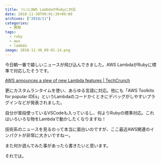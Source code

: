 ```yaml
---
title: ついにAWS LambdaがRubyに対応
date: 2018-11-30T09:01:39+09:00
archives: ["2018/11"]
categories:
  - 開発
tags:
  - ruby
  - aws
  - lambda
image: 2018-11-30_09-01-14.png
---
```

今日朝一番で嬉しいニュースが飛び込んできました。AWS LambdaがRubyに標準で対応したそうです。

[AWS announces a slew of new Lambda features | TechCrunch](https://techcrunch.com/2018/11/29/aws-announces-a-slew-of-new-lambda-features/)

<!--more-->

更にカスタムランタイムを使い、あらゆる言語に対応。他にも「AWS Toolkits for popular IDEs」というLambdaのコードかくときにデバッグがしやすいプラグインなどが発表されました。

自分が普段使っているVSCodeも入っているし、何よりRubyの標準対応。これはいろいろな物をLambdaで動かしたくなりますね！

技術系のニュースを見るのって本当に面白いのですが、ここ最近AWS関連のインパクトが非常に大きいですねー。

また何か遊んでみた事があったら書きたいと思います。

それでは。
